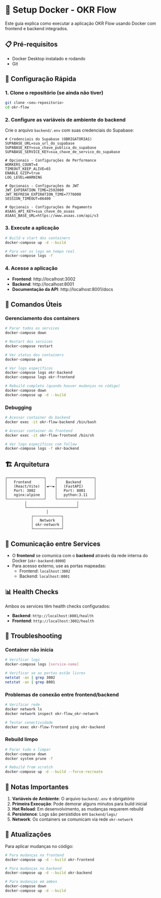 # 🐳 Setup Docker - OKR Flow

Este guia explica como executar a aplicação OKR Flow usando Docker com frontend e backend integrados.

## 📋 Pré-requisitos

- Docker Desktop instalado e rodando
- Git

## 🚀 Configuração Rápida

### 1. Clone o repositório (se ainda não tiver)
```bash
git clone <seu-repositorio>
cd okr-flow
```

### 2. Configure as variáveis de ambiente do backend

Crie o arquivo `backend/.env` com suas credenciais do Supabase:

```env
# Credenciais do Supabase (OBRIGATÓRIAS)
SUPABASE_URL=sua_url_do_supabase
SUPABASE_KEY=sua_chave_publica_do_supabase
SUPABASE_SERVICE_KEY=sua_chave_de_servico_do_supabase

# Opcionais - Configurações de Performance
WORKERS_COUNT=4
TIMEOUT_KEEP_ALIVE=65
ENABLE_GZIP=true
LOG_LEVEL=WARNING

# Opcionais - Configurações de JWT
JWT_EXPIRATION_TIME=2592000
JWT_REFRESH_EXPIRATION_TIME=7776000
SESSION_TIMEOUT=86400

# Opcionais - Configurações de Pagamento
ASAAS_API_KEY=sua_chave_do_asaas
ASAAS_BASE_URL=https://www.asaas.com/api/v3
```

### 3. Execute a aplicação

```bash
# Build e start dos containers
docker-compose up -d --build

# Para ver os logs em tempo real
docker-compose logs -f
```

### 4. Acesse a aplicação

- **Frontend**: http://localhost:3002
- **Backend**: http://localhost:8001
- **Documentação da API**: http://localhost:8001/docs

## 🔧 Comandos Úteis

### Gerenciamento dos containers
```bash
# Parar todos os services
docker-compose down

# Restart dos services
docker-compose restart

# Ver status dos containers
docker-compose ps

# Ver logs específicos
docker-compose logs okr-backend
docker-compose logs okr-frontend

# Rebuild completo (quando houver mudanças no código)
docker-compose down
docker-compose up -d --build
```

### Debugging
```bash
# Acessar container do backend
docker exec -it okr-flow-backend /bin/bash

# Acessar container do frontend
docker exec -it okr-flow-frontend /bin/sh

# Ver logs específicos com follow
docker-compose logs -f okr-backend
```

## 🏗️ Arquitetura

```
┌─────────────────┐    ┌─────────────────┐
│   Frontend      │    │    Backend      │
│   (React/Vite)  │◄──►│   (FastAPI)     │
│   Port: 3002    │    │   Port: 8001    │
│   nginx:alpine  │    │   python:3.11   │
└─────────────────┘    └─────────────────┘
         │                       │
         └───────────────────────┘
                   │
            ┌─────────────┐
            │   Network   │
            │ okr-network │
            └─────────────┘
```

## 🔀 Comunicação entre Services

- O **frontend** se comunica com o **backend** através da rede interna do Docker (`okr-backend:8000`)
- Para acesso externo, use as portas mapeadas:
  - Frontend: `localhost:3002`
  - Backend: `localhost:8001`

## 📊 Health Checks

Ambos os services têm health checks configurados:

- **Backend**: `http://localhost:8001/health`
- **Frontend**: `http://localhost:3002/health`

## 🐛 Troubleshooting

### Container não inicia
```bash
# Verificar logs
docker-compose logs [service-name]

# Verificar se as portas estão livres
netstat -an | grep 3002
netstat -an | grep 8001
```

### Problemas de conexão entre frontend/backend
```bash
# Verificar rede
docker network ls
docker network inspect okr-flow_okr-network

# Testar conectividade
docker exec okr-flow-frontend ping okr-backend
```

### Rebuild limpo
```bash
# Parar tudo e limpar
docker-compose down
docker system prune -f

# Rebuild from scratch
docker-compose up -d --build --force-recreate
```

## 📝 Notas Importantes

1. **Variáveis de Ambiente**: O arquivo `backend/.env` é obrigatório
2. **Primeira Execução**: Pode demorar alguns minutos para build inicial
3. **Hot Reload**: Em desenvolvimento, as mudanças requerem rebuild
4. **Persistence**: Logs são persistidos em `backend/logs/`
5. **Network**: Os containers se comunicam via rede `okr-network`

## 🔄 Atualizações

Para aplicar mudanças no código:

```bash
# Para mudanças no frontend
docker-compose up -d --build okr-frontend

# Para mudanças no backend  
docker-compose up -d --build okr-backend

# Para mudanças em ambos
docker-compose down
docker-compose up -d --build
``` 